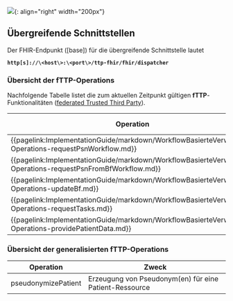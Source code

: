 ![](https://www.ths-greifswald.de/wp-content/uploads/2019/01/Design-Logo-THS-deutsch-271-padding.png){: align="right" width="200px"}
## Übergreifende Schnittstellen

Der FHIR-Endpunkt ([base]) für die übergreifende Schnittstelle lautet

<strong>```http[s]://\<host\>:\<port\>/ttp-fhir/fhir/dispatcher```</strong>

### Übersicht der fTTP-Operations

Nachfolgende Tabelle listet die zum aktuellen Zeitpunkt gültigen **fTTP**-Funktionalitäten ([federated Trusted Third Party](https://www.ths-greifswald.de/forscher/num/fttp-fact-sheet)).

| Operation|erforderlich für fTTP-Modul|
-- | ---
|{{pagelink:ImplementationGuide/markdown/WorkflowBasierteVerwaltung-Operations-requestPsnWorkflow.md}}|Wahrscheinlichkeit|
|{{pagelink:ImplementationGuide/markdown/WorkflowBasierteVerwaltung-Operations-requestPsnFromBfWorkflow.md}}|Wahrscheinlichkeit|
|{{pagelink:ImplementationGuide/markdown/WorkflowBasierteVerwaltung-Operations-updateBf.md}}|Wahrscheinlichkeit|
|{{pagelink:ImplementationGuide/markdown/WorkflowBasierteVerwaltung-Operations-requestTasks.md}}|Wahrscheinlichkeit/Clearing|
|{{pagelink:ImplementationGuide/markdown/WorkflowBasierteVerwaltung-Operations-providePatientData.md}}|Clearing|


### Übersicht der generalisierten fTTP-Operations

| Operation                                                                                                   | Zweck                                                  |
-------------------------------------------------------------------------------------------------------------|--------------------------------------------------------
| pseudonymizePatient                                                                                         | Erzeugung von Pseudonym(en) für eine Patient-Ressource |
